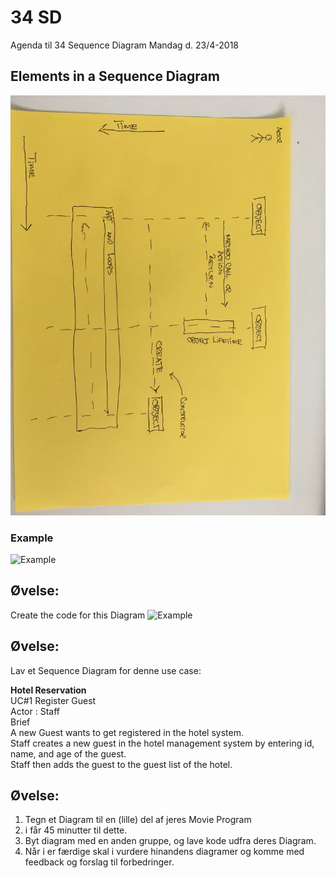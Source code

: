 # 34 SD
Agenda til 34 Sequence Diagram Mandag d. 23/4-2018

## Elements in a Sequence Diagram

![SD elements](https://github.com/dat18v2/34_sd/blob/master/img/IMG_3741.JPG)

### Example

![Example](https://github.com/dat18v2/34_sd/blob/master/img/ATM_SD.JPG)
<!--<img src="https://github.com/dat18v2/34_sd/blob/master/img/ATM_SD.JPG" width="600px">-->

## Øvelse: 
Create the code for this Diagram
![Example](https://github.com/dat18v2/34_sd/blob/master/img/SD_Exercise.JPG)

<!--<img src="https://github.com/dat18v2/34_sd/blob/master/img/SD_Exercise.JPG" width="600px">-->

## Øvelse:
Lav et Sequence Diagram for denne use case:

**Hotel Reservation**    
UC#1 Register Guest    
Actor : Staff    
Brief    
A new Guest wants to get registered in the hotel system.    
Staff creates a new guest in the hotel management system by entering  id, name, and age of the guest.    
Staff then adds the guest to the guest list of the hotel.

## Øvelse:

1. Tegn et Diagram til en (lille) del af jeres Movie Program
  1. i får 45 minutter til dette.
2. Byt diagram med en anden gruppe, og lave kode udfra deres Diagram.
  2. Når i er færdige skal i vurdere hinandens diagramer og komme med feedback og forslag til forbedringer. 
